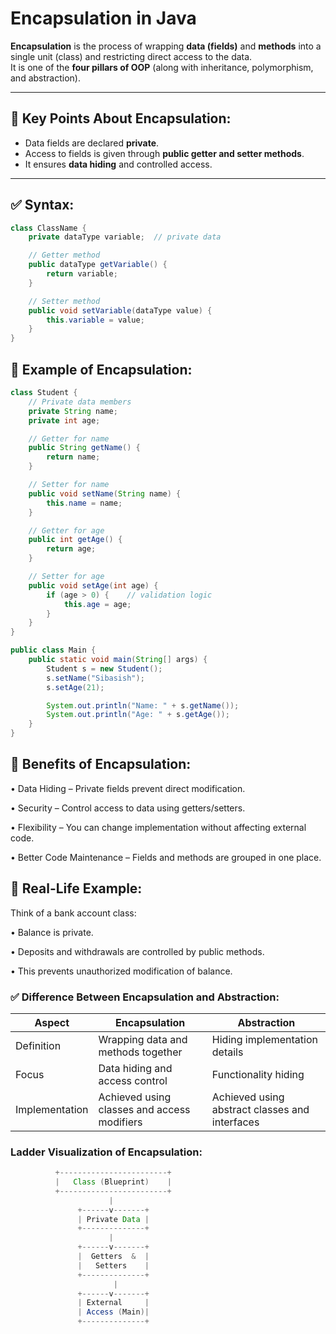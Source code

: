 # Encapsulation in Java

**Encapsulation** is the process of wrapping **data (fields)** and **methods** into a single unit (class) and restricting direct access to the data.  
It is one of the **four pillars of OOP** (along with inheritance, polymorphism, and abstraction).

---

## 🔹 Key Points About Encapsulation:
- Data fields are declared **private**.
- Access to fields is given through **public getter and setter methods**.
- It ensures **data hiding** and controlled access.

---

## ✅ Syntax:
```java
class ClassName {
    private dataType variable;  // private data

    // Getter method
    public dataType getVariable() {
        return variable;
    }

    // Setter method
    public void setVariable(dataType value) {
        this.variable = value;
    }
}
```

## 🔸 Example of Encapsulation:

```java
class Student {
    // Private data members
    private String name;
    private int age;

    // Getter for name
    public String getName() {
        return name;
    }

    // Setter for name
    public void setName(String name) {
        this.name = name;
    }

    // Getter for age
    public int getAge() {
        return age;
    }

    // Setter for age
    public void setAge(int age) {
        if (age > 0) {    // validation logic
            this.age = age;
        }
    }
}

public class Main {
    public static void main(String[] args) {
        Student s = new Student();
        s.setName("Sibasish");
        s.setAge(21);

        System.out.println("Name: " + s.getName());
        System.out.println("Age: " + s.getAge());
    }
}
```

## 🔹 Benefits of Encapsulation:

• Data Hiding – Private fields prevent direct modification.

• Security – Control access to data using getters/setters.

• Flexibility – You can change implementation without affecting external code.

• Better Code Maintenance – Fields and methods are grouped in one place.

## 🔸 Real-Life Example:

Think of a bank account class:

• Balance is private.

• Deposits and withdrawals are controlled by public methods.

• This prevents unauthorized modification of balance.


### ✅ Difference Between Encapsulation and Abstraction:


| Aspect         | Encapsulation                               | Abstraction                                    |
| -------------- | ------------------------------------------- | ---------------------------------------------- |
| Definition     | Wrapping data and methods together          | Hiding implementation details                  |
| Focus          | Data hiding and access control              | Functionality hiding                           |
| Implementation | Achieved using classes and access modifiers | Achieved using abstract classes and interfaces |


### Ladder Visualization of Encapsulation:
```java
          +------------------------+
          |   Class (Blueprint)    |
          +------------------------+
                      |
               +------v-------+
               | Private Data |
               +--------------+
                      |
               +------v-------+
               |  Getters  &  |
               |   Setters    |
               +--------------+
                       |
               +------v-------+
               | External     |
               | Access (Main)|
               +--------------+
```
